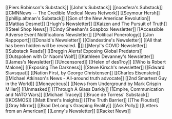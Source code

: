 [[Piers Robinson's Substack]]
[[John's Substack]]
[[noosfera's Substack]]
[[CMNNews -- The Credible Medical News Network]]
[[Seymour Hersh]]
[[phillip.altman's Substack]]
[[Son of the New American Revolution]]
[[Mattias Desmet]]
[[Hugh's Newsletter]]
[[Kaizen and The Pursuit of Truth]]
[[Steel Shop News]]
[[Cindy Sheehan's Soapbox Newsletter]]
[[Accessible Adverse Event Notifications Newsletter]]
[[Political Ponerology]]
[[Jon Rappoport]]
[[Donald's Newsletter]]
[[Clandestine's Newsletter]]
[[All that has been hidden will be revealed. 🔎]]
[[Meryl's COVID Newsletter]]
[[Substack Reads]]
[[Breggin Alerts! Exposing Global Predators]]
[[Outspoken with Dr Naomi Wolf]]
[[Kathleen Devanney's Newsletter]]
[[James's Newsletter]]
[[Uncensored]]
[[Helen of desTroy]]
[[Who is Robert Malone]]
[[Exposing The Darkness]]
[[Steve Kirsch's newsletter]]
[[Edward Slavsquat]]
[[Nation First, by George Christensen]]
[[Charles Eisenstein]]
[[Michael Atkinson's News - All-around truth advocate]]
[[2nd Smartest Guy in the World]]
[[Moneycircus]]
[[News from Underground by Mark Crispin Miller]]
[[Unmasked]]
[[Through A Glass Darkly]]
[[Empire, Communication and NATO Wars]]
[[Michael Tracey]]
[[Bruce de Torress' Substack]]
[[KOSMOS]]
[[Matt Ehret's Insights]]
[[The Truth Barrier]]
[[The Floutist]]
[[Gray Mirror]]
[[Brad DeLong's Grasping Reality]]
[[Ask Polly]]
[[Letters from an American]]
[[Lenny's Newsletter]]
[[Racket News]]